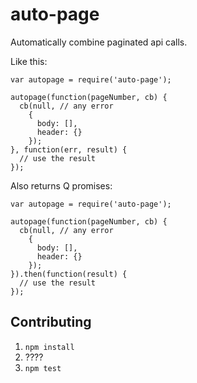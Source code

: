 # auto-page

Automatically combine paginated api calls.

Like this:
```
var autopage = require('auto-page');

autopage(function(pageNumber, cb) {
  cb(null, // any error
    {
      body: [],
      header: {}
    });
}, function(err, result) {
  // use the result
});
```

Also returns Q promises:
```
var autopage = require('auto-page');

autopage(function(pageNumber, cb) {
  cb(null, // any error
    {
      body: [],
      header: {}
    });
}).then(function(result) {
  // use the result
});
```

## Contributing
1. `npm install`
2. ????
3. `npm test`
